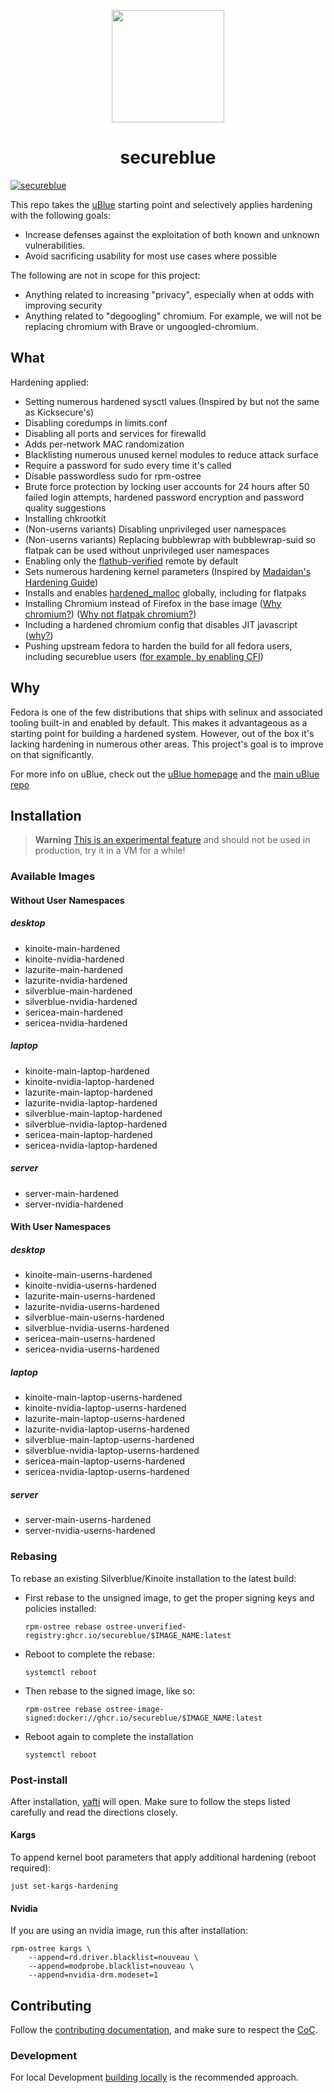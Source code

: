 <p align="center">
  <a href="https://github.com/secureblue/secureblue">
    <img src="https://github.com/secureblue/secureblue/assets/129108030/292e0ecc-50b8-4de5-a11a-bfe292489f6c" href="https://github.com/secureblue/secureblue" width=180 />
  </a>
</p>

<h1 align="center">secureblue</h1>


[![secureblue](https://github.com/secureblue/secureblue/actions/workflows/build.yml/badge.svg)](https://github.com/secureblue/secureblue/actions/workflows/build.yml)

This repo takes the [uBlue](https://universal-blue.org/) starting point and selectively applies hardening with the following goals:

- Increase defenses against the exploitation of both known and unknown vulnerabilities.
- Avoid sacrificing usability for most use cases where possible

The following are not in scope for this project:
- Anything related to increasing "privacy", especially when at odds with improving security
- Anything related to "degoogling" chromium. For example, we will not be replacing chromium with Brave or ungoogled-chromium.

## What

Hardening applied:

- Setting numerous hardened sysctl values (Inspired by but not the same as Kicksecure's)
- Disabling coredumps in limits.conf
- Disabling all ports and services for firewalld
- Adds per-network MAC randomization
- Blacklisting numerous unused kernel modules to reduce attack surface
- Require a password for sudo every time it's called
- Disable passwordless sudo for rpm-ostree
- Brute force protection by locking user accounts for 24 hours after 50 failed login attempts, hardened password encryption and password quality suggestions
- Installing chkrootkit
- (Non-userns variants) Disabling unprivileged user namespaces
- (Non-userns variants) Replacing bubblewrap with bubblewrap-suid so flatpak can be used without unprivileged user namespaces
- Enabling only the [flathub-verified](https://flathub.org/apps/collection/verified/1) remote by default
- Sets numerous hardening kernel parameters (Inspired by [Madaidan's Hardening Guide](https://madaidans-insecurities.github.io/guides/linux-hardening.html))
- Installs and enables [hardened_malloc](https://github.com/GrapheneOS/hardened_malloc) globally, including for flatpaks
- Installing Chromium instead of Firefox in the base image ([Why chromium?](https://grapheneos.org/usage#web-browsing)) ([Why not flatpak chromium?](https://forum.vivaldi.net/post/669805))
- Including a hardened chromium config that disables JIT javascript ([why?](https://microsoftedge.github.io/edgevr/posts/Super-Duper-Secure-Mode/#is-jit-worth-it))
- Pushing upstream fedora to harden the build for all fedora users, including secureblue users ([for example, by enabling CFI](https://bugzilla.redhat.com/show_bug.cgi?id=2252874))

## Why

Fedora is one of the few distributions that ships with selinux and associated tooling built-in and enabled by default. This makes it advantageous as a starting point for building a hardened system. However, out of the box it's lacking hardening in numerous other areas. This project's goal is to improve on that significantly.


For more info on uBlue, check out the [uBlue homepage](https://universal-blue.org/) and the [main uBlue repo](https://github.com/ublue-os/main/)

## Installation

> **Warning**
> [This is an experimental feature](https://www.fedoraproject.org/wiki/Changes/OstreeNativeContainerStable) and should not be used in production, try it in a VM for a while!


### Available Images

#### Without User Namespaces

##### desktop
- kinoite-main-hardened
- kinoite-nvidia-hardened
- lazurite-main-hardened
- lazurite-nvidia-hardened
- silverblue-main-hardened
- silverblue-nvidia-hardened
- sericea-main-hardened
- sericea-nvidia-hardened

##### laptop
- kinoite-main-laptop-hardened
- kinoite-nvidia-laptop-hardened
- lazurite-main-laptop-hardened
- lazurite-nvidia-laptop-hardened
- silverblue-main-laptop-hardened
- silverblue-nvidia-laptop-hardened
- sericea-main-laptop-hardened
- sericea-nvidia-laptop-hardened

##### server
- server-main-hardened
- server-nvidia-hardened

#### With User Namespaces

##### desktop
- kinoite-main-userns-hardened
- kinoite-nvidia-userns-hardened
- lazurite-main-userns-hardened
- lazurite-nvidia-userns-hardened
- silverblue-main-userns-hardened
- silverblue-nvidia-userns-hardened
- sericea-main-userns-hardened
- sericea-nvidia-userns-hardened

##### laptop
- kinoite-main-laptop-userns-hardened
- kinoite-nvidia-laptop-userns-hardened
- lazurite-main-laptop-userns-hardened
- lazurite-nvidia-laptop-userns-hardened
- silverblue-main-laptop-userns-hardened
- silverblue-nvidia-laptop-userns-hardened
- sericea-main-laptop-userns-hardened
- sericea-nvidia-laptop-userns-hardened

##### server
- server-main-userns-hardened
- server-nvidia-userns-hardened


### Rebasing

To rebase an existing Silverblue/Kinoite installation to the latest build:

- First rebase to the unsigned image, to get the proper signing keys and policies installed:
  ```
  rpm-ostree rebase ostree-unverified-registry:ghcr.io/secureblue/$IMAGE_NAME:latest
  ```
- Reboot to complete the rebase:
  ```
  systemctl reboot
  ```
- Then rebase to the signed image, like so:
  ```
  rpm-ostree rebase ostree-image-signed:docker://ghcr.io/secureblue/$IMAGE_NAME:latest
  ```
- Reboot again to complete the installation
  ```
  systemctl reboot
  ```
  
### Post-install

After installation, [yafti](https://github.com/ublue-os/yafti) will open. Make sure to follow the steps listed carefully and read the directions closely.

#### Kargs
To append kernel boot parameters that apply additional hardening (reboot required):

```
just set-kargs-hardening 
```

#### Nvidia
If you are using an nvidia image, run this after installation:

```
rpm-ostree kargs \
    --append=rd.driver.blacklist=nouveau \
    --append=modprobe.blacklist=nouveau \
    --append=nvidia-drm.modeset=1
```

## Contributing

Follow the [contributing documentation](CONTRIBUTING.md#contributing), and make sure to respect the [CoC](CODE_OF_CONDUCT.md).

### Development

For local Development [building locally](CONTRIBUTING.md#building-locally) is the recommended approach.
